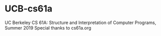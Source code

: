 # UCB-cs61a
UC Berkeley CS 61A: Structure and Interpretation of Computer Programs, Summer 2019
Special thanks to cs61a.org
